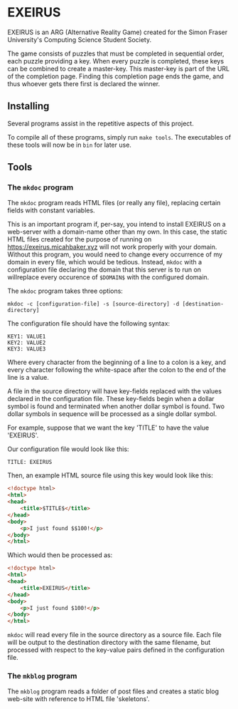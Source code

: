 # EXEIRUS

EXEIRUS is an ARG (Alternative Reality Game) created for the Simon Fraser University's Computing Science Student Society.

The game consists of puzzles that must be completed in sequential order, each puzzle providing a key. When every puzzle is completed, these keys can be combined to create a master-key. This master-key is part of the URL of the completion page. Finding this completion page ends the game, and thus whoever gets there first is declared the winner.

## Installing

Several programs assist in the repetitive aspects of this project.

To compile all of these programs, simply run ``make tools``. The executables of these tools will now be in ``bin`` for later use.

## Tools

### The ``mkdoc`` program

The ``mkdoc`` program reads HTML files (or really any file), replacing certain fields with constant variables.

This is an important program if, per-say, you intend to install EXEIRUS on a web-server with a domain-name other than my own. In this case, the static HTML files created for the purpose of running on https://exeirus.micahbaker.xyz will not work properly with your domain. Without this program, you would need to change every occurrence of my domain in every file, which would be tedious. Instead, ``mkdoc`` with a configuration file declaring the domain that this server is to run on willreplace every occurence of ``$DOMAIN$`` with the configured domain.

The ``mkdoc`` program takes three options:

``mkdoc -c [configuration-file] -s [source-directory] -d [destination-directory]``

The configuration file should have the following syntax:

```
KEY1: VALUE1
KEY2: VALUE2
KEY3: VALUE3
```

Where every character from the beginning of a line to a colon is a key, and every character following the white-space after the colon to the end of the line is a value.

A file in the source directory will have key-fields replaced with the values declared in the configuration file. These key-fields begin when a dollar symbol is found and terminated when another dollar symbol is found. Two dollar symbols in sequence will be processed as a single dollar symbol.

For example, suppose that we want the key 'TITLE' to have the value 'EXEIRUS'.

Our configuration file would look like this:

```
TITLE: EXEIRUS
```

Then, an example HTML source file using this key would look like this:

```html
<!doctype html>
<html>
<head>
    <title>$TITLE$</title>
</head>
<body>
    <p>I just found $$100!</p>
</body>
</html>
```

Which would then be processed as:

```html
<!doctype html>
<html>
<head>
    <title>EXEIRUS</title>
</head>
<body>
    <p>I just found $100!</p>
</body>
</html>
```

``mkdoc`` will read every file in the source directory as a source file. Each file will be output to the destination directory with the same filename, but processed with respect to the key-value pairs defined in the configuration file.

### The ``mkblog`` program

The ``mkblog`` program reads a folder of post files and creates a static blog web-site with reference to HTML file 'skeletons'.
